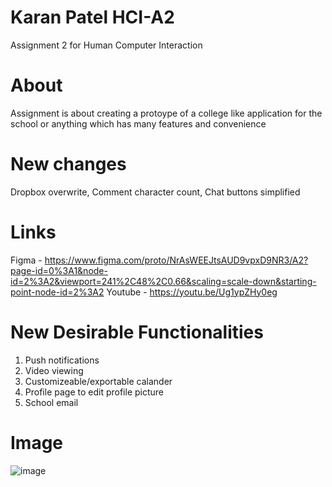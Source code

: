 # Karan Patel HCI-A2
Assignment 2 for Human Computer Interaction
# About
Assignment is about creating a protoype of a college like application for the school or anything which has many features and convenience 
# New changes
Dropbox overwrite, Comment character count, Chat buttons simplified

# Links
Figma - https://www.figma.com/proto/NrAsWEEJtsAUD9vpxD9NR3/A2?page-id=0%3A1&node-id=2%3A2&viewport=241%2C48%2C0.66&scaling=scale-down&starting-point-node-id=2%3A2
Youtube - https://youtu.be/Ug1ypZHy0eg

# New Desirable Functionalities
1. Push notifications
2. Video viewing
3. Customizeable/exportable calander
4. Profile page to edit profile picture
5. School email

# Image
![image](https://user-images.githubusercontent.com/55268810/155917552-8b0be1e3-a872-4384-96e6-8b71379487f0.png)

